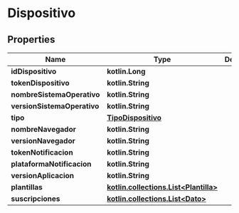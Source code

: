 
# Dispositivo

## Properties
Name | Type | Description | Notes
------------ | ------------- | ------------- | -------------
**idDispositivo** | **kotlin.Long** |  |  [optional]
**tokenDispositivo** | **kotlin.String** |  |  [optional]
**nombreSistemaOperativo** | **kotlin.String** |  |  [optional]
**versionSistemaOperativo** | **kotlin.String** |  |  [optional]
**tipo** | [**TipoDispositivo**](TipoDispositivo.md) |  |  [optional]
**nombreNavegador** | **kotlin.String** |  |  [optional]
**versionNavegador** | **kotlin.String** |  |  [optional]
**tokenNotificacion** | **kotlin.String** |  |  [optional]
**plataformaNotificacion** | **kotlin.String** |  |  [optional]
**versionAplicacion** | **kotlin.String** |  |  [optional]
**plantillas** | [**kotlin.collections.List&lt;Plantilla&gt;**](Plantilla.md) |  |  [optional]
**suscripciones** | [**kotlin.collections.List&lt;Dato&gt;**](Dato.md) |  |  [optional]



